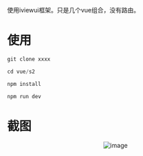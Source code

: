 使用iviewui框架。只是几个vue组合，没有路由。

# 使用

``` js
git clone xxxx

cd vue/s2

npm install

npm run dev
```

# 截图

<div align=center>
  
![image](https://blog.vini123.com/wp-content/uploads/2017/10/0C986D42-FA9C-4D25-81AE-453439E8F171.jpg)

</div>
